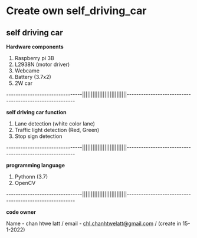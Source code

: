 # Create own self_driving_car

**self driving car** 
-------------------------------------------------------------------------------------------------------------

**Hardware components**

1. Raspberry pi 3B
2. L2938N (motor driver)
3. Webcame
4. Battery (3.7x2)
5. 2W car


--------------------------------||||||||||||||||||||||||||--------------------------------------------------------

**self driving car function**

1. Lane detection (white color lane)
2. Traffic light detection (Red, Green)
3. Stop sign detection 


--------------------------------||||||||||||||||||||||||||--------------------------------------------------------


**programming language**

1. Pythonn (3.7)
2. OpenCV


--------------------------------||||||||||||||||||||||||||--------------------------------------------------------


**code owner**

Name - chan htwe latt /
email - chl.chanhtwelatt@gmail.com /
(create in 15-1-2022)
